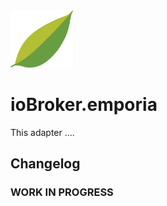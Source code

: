 <img src="admin/emporia.png" width="100">

# ioBroker.emporia

This adapter ....

## Changelog

<!--
  Placeholder for the next version (at the beginning of the line):
  ### **WORK IN PROGRESS**
-->

### **WORK IN PROGRESS**